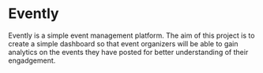 # Evently

Evently is a simple event management platform. The aim of this project is to create a simple dashboard so that event organizers will be able to gain analytics on the events they have posted for better understanding of their engadgement. 
